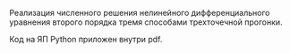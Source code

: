 Реализация численного решения нелинейного дифференциального уравнения второго порядка тремя способами трехточечной прогонки.

Код на ЯП Python приложен внутри pdf.
